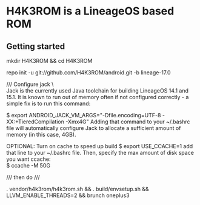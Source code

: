 H4K3ROM is a LineageOS based ROM
===========

Getting started
---------------
mkdir H4K3ROM && cd H4K3ROM

repo init -u git://github.com/H4K3ROM/android.git -b lineage-17.0


/// Configure jack \\\
Jack is the currently used Java toolchain for building LineageOS 14.1 and 15.1. It is known to run out of memory often if not configured correctly - a simple fix is to run this command:

$ export ANDROID_JACK_VM_ARGS="-Dfile.encoding=UTF-8 -XX:+TieredCompilation -Xmx4G"
Adding that command to your ~/.bashrc file will automatically configure Jack to allocate a sufficient amount of memory (in this case, 4GB).

OPTIONAL: 
Turn on cache to speed up build
$ export USE_CCACHE=1
add that line to your ~/.bashrc file. Then, specify the max amount of disk space you want ccache:  
$ ccache -M 50G

/// then do ///


. vendor/h4k3rom/h4k3rom.sh && . build/envsetup.sh && LLVM_ENABLE_THREADS=2 && brunch oneplus3
